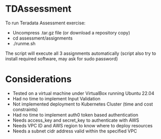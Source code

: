 # TDAssessment
To run Teradata Assessment exercise:
  * Uncompress .tar.gz file (or download a repository copy)
  * cd assessment/assignments
  * ./runme.sh
  
The script will execute all 3 assignments automatically
(script also try to install required software, may ask for sudo password)

# Considerations
  * Tested on a virtual machine under VirtualBox running Ubuntu 22.04
  * Had no time to implement Input Validation
  * Not implemented deployment to Kubernetes Cluster (time and cost constraints)
  * Had no time to implement auth0 token based authentication
  * Needs access_key and secret_key to authenticate with AWS
  * Needs VPC ID and AWS region to know where to deploy resources
  * Needs a subnet cidr address valid within the specified VPC
